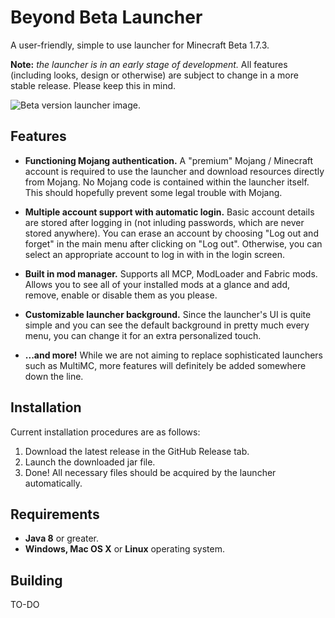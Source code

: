 # Beyond Beta Launcher

A user-friendly, simple to use launcher for Minecraft Beta 1.7.3.


**Note:** *the launcher is in an early stage of development.* All features (including looks, design or otherwise) are subject to change in a more stable release. Please keep this in mind.

![Beta version launcher image.](https://github.com/ashleez/OH-Launcher/blob/master/launcherimage.png)

## Features

- **Functioning Mojang authentication.** A "premium" Mojang / Minecraft account is required to use the launcher and download resources directly from Mojang. No Mojang code is contained within the launcher itself. This should hopefully prevent some legal trouble with Mojang.

- **Multiple account support with automatic login.** Basic account details are stored after logging in (not inluding passwords, which are never stored anywhere). You can erase an account by choosing "Log out and forget" in the main menu after clicking on "Log out". Otherwise, you can select an appropriate account to log in with in the login screen. 

- **Built in mod manager.** Supports all MCP, ModLoader and Fabric mods. Allows you to see all of your installed mods at a glance and add, remove, enable or disable them as you please.

- **Customizable launcher background.** Since the launcher's UI is quite simple and you can see the default background in pretty much every menu, you can change it for an extra personalized touch.

- **...and more!** While we are not aiming to replace sophisticated launchers such as MultiMC, more features will definitely be added somewhere down the line.

## Installation

Current installation procedures are as follows:

1. Download the latest release in the GitHub Release tab.
2. Launch the downloaded jar file.
3. Done! All necessary files should be acquired by the launcher automatically.

## Requirements

- **Java 8** or greater.
- **Windows, Mac OS X** or **Linux** operating system.

## Building

TO-DO

